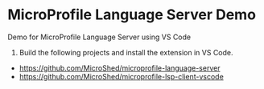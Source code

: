 # MicroProfile Language Server Demo

Demo for MicroProfile Language Server using VS Code

1. Build the following projects and install the extension in VS Code.
- https://github.com/MicroShed/microprofile-language-server
- https://github.com/MicroShed/microprofile-lsp-client-vscode
